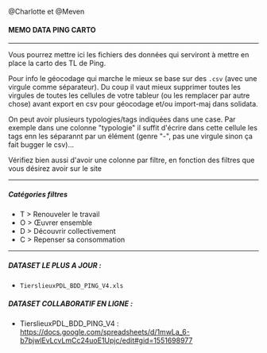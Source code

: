 @Charlotte et @Meven

#### MEMO DATA PING CARTO

----------

Vous pourrez mettre ici les fichiers des données qui serviront à mettre en place la carto des TL de Ping. 

Pour info le géocodage qui marche le mieux se base sur des `.csv` (avec une virgule comme séparateur). Du coup il vaut mieux supprimer toutes les virgules de toutes les cellules de votre tableur (ou les remplacer par autre chose) avant export en csv pour géocodage et/ou import-maj dans solidata.

On peut avoir plusieurs typologies/tags indiquées dans une case. Par exemple dans une colonne "typologie" il suffit d'écrire dans cette cellule les tags enn les séparannt par un élément (genre "-", pas une virgule sinon ça fait bugger le csv)... 

Vérifiez bien aussi d'avoir une colonne par filtre, en fonction des filtres que vous désirez avoir sur le site


------

##### Catégories filtres

- T > Renouveler le travail
- O > Œuvrer ensemble
- D > Découvrir collectivement
- C > Repenser sa consommation 

------

##### DATASET LE PLUS A JOUR : 

- `TierslieuxPDL_BDD_PING_V4.xls`

##### DATASET COLLABORATIF EN LIGNE : 

- TierslieuxPDL_BDD_PING_V4 : https://docs.google.com/spreadsheets/d/1mwLa_6-b7bjwlEvLcvLmCc24uoE1Upjc/edit#gid=1551698977

